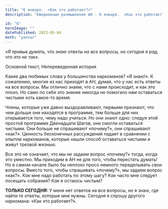 ```yaml
---
title: "6 января.  «Как это работает?»"
description: "Ежедневные размышления АН - 6 января.  «Как это работает?»"

id: "6"
heroImage: ""
datePublished: 2023-05-04
moth: "yanvar"
---
```


_«Я привык думать, что знаю ответы на все вопросы, но сегодня я рад, что это
не так»._

Основной текст, Непереведенная история

Какие два любимых слова у большинства наркоманов? «Я знаю!». К сожалению,
многие из нас приходят в АН, думая, что у нас есть ответы на все вопросы. Мы
отлично знаем, что с нами происходит, и как это плохо. Но само по себе это
знание никогда не помогало нам оставаться чистыми хоть какое-то время.

Члены, которые уже давно выздоравливают, первыми признают, что чем дольше они
находятся в программе, тем больше для них открывается того, чему надо учиться.
Но они знают одно: следуя этой простой программе Двенадцати Шагов, они смогли
оставаться чистыми. Они больше не спрашивают «почему?», они спрашивают «как?».
Ценность бесконечных рассуждений падает в сравнении с опытом наркоманов,
которые нашли способ оставаться чистыми и живут трезвой жизнью.

Все это не означает, что мы не задаем вопрос «почему?» тогда, когда это
уместно. Мы приходим в АН не для того, чтобы перестать думать! Но в самом
начале было бы неплохо просо немного переделывать свои вопросы. Вместо того,
чтобы спрашивать «почему?», мы задаем вопрос «как?». _Как_ мне надо работать
по этому шагу? _Как_ часто мне следует посещать собрания? _Как_ я остаюсь
чистым?

**ТОЛЬКО СЕГОДНЯ:** У меня нет ответов на все вопросы, но я знаю, где найти те
ответы, которые мне нужны. Сегодня я спрошу другого наркомана: «Как это
работает?».
